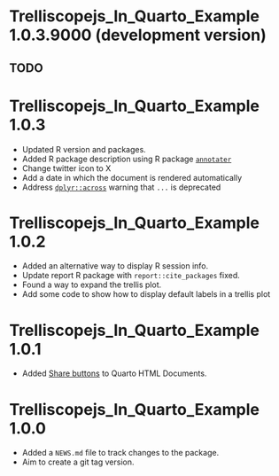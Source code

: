 # Trelliscopejs_In_Quarto_Example 1.0.3.9000 (development version)

## TODO

# Trelliscopejs_In_Quarto_Example 1.0.3

* Updated R version and packages.
* Added R package description using R package [`annotater`](https://annotater.liomys.mx/index.html)
* Change twitter icon to X
* Add a date in which the document is rendered automatically
* Address [`dplyr::across`](https://dplyr.tidyverse.org/reference/across.html) warning that `...` is deprecated

# Trelliscopejs_In_Quarto_Example 1.0.2

* Added an alternative way to display R session info.
* Update report R package with `report::cite_packages` fixed.
* Found a way to expand the trellis plot.
* Add some code to show how to display default labels in a trellis plot

# Trelliscopejs_In_Quarto_Example 1.0.1

* Added [Share buttons](https://github.com/schochastics/quarto-social-share) to Quarto HTML Documents.

# Trelliscopejs_In_Quarto_Example 1.0.0

* Added a `NEWS.md` file to track changes to the package.
* Aim to create a git tag version.
